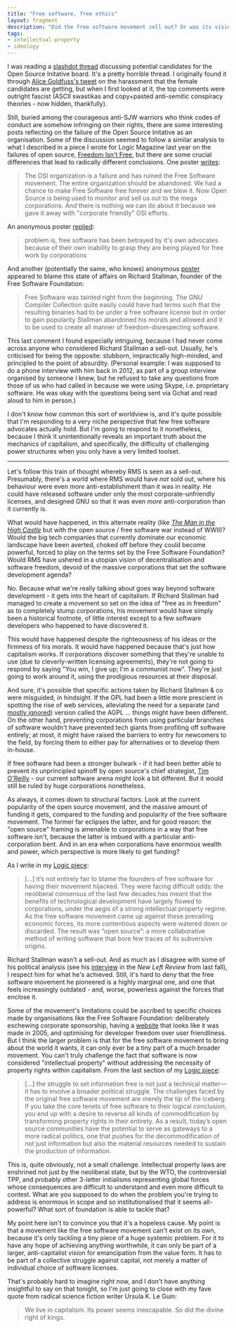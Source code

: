 ```yaml
---
title: "Free software, free ethics"
layout: fragment
description: "Did the free software movement sell out? Or was its vision of a software commons a doomed proposition from the outset?"
tags:
- intellectual-property
- ideology
---
```


I was reading a [slashdot thread](https://news.slashdot.org/story/19/03/03/2257251/choose-your-representatives-on-the-open-source-initiative-board) discussing potential candidates for the Open Source Initative board. It's a pretty horrible thread. I originally found it through [Alice Goldfuss's tweet](https://twitter.com/alicegoldfuss/status/1102609189342371840) on the harassment that the female candidates are getting, but when I first looked at it, the top comments were outright fascist (ASCII swastikas and copy+pasted anti-semitic conspiracy theories - now hidden, thankfully).

Still, buried among the courageous anti-SJW warriors who think codes of conduct are somehow infringing on their rights, there are some interesting posts reflecting on the failure of the Open Source Initative as an organisation. Some of the discussion seemed to follow a similar analysis to what I described in a piece I wrote for Logic Magazine last year on the failures of open source, [Freedom Isn't Free](https://logicmag.io/05-freedom-isnt-free/), but there are some crucial differences that lead to radically different conclusions. One poster [writes](https://news.slashdot.org/comments.pl?sid=13505934&cid=58210660):

> The OSI organization is a failure and has ruined the Free Software movement. The entire organization should be abandoned. We had a chance to make Free Software free forever and we blew it. Now Open Source is being used to monitor and sell us out to the mega corporations. And there is nothing we can do about it because we gave it away with "corporate friendly" OSI efforts.

An anonymous poster [replied](https://news.slashdot.org/comments.pl?sid=13505934&cid=58211056):

> problem is, free software has been betrayed by it's own advocates because of their own inability to grasp they are being played for free work by corporations

And another (potentially the same, who knows) anonymous [poster](https://news.slashdot.org/comments.pl?sid=13505934&cid=58211178) appeared to blame this state of affairs on Richard Stallman, founder of the Free Software Foundation:

> Free Software was tainted right from the beginning. The GNU Compiler Collection quite easily could have had terms such that the resulting binaries had to be under a free software license but in order to gain popularity Stallman abandoned his morals and allowed and it to be used to create all manner of freedom-disrespecting software.

This last comment I found especially intriguing, because I had never come across anyone who considered Richard Stallman a sell-out. Usually, he's criticised for being the opposite: stubborn, impractically high-minded, and principled to the point of absurdity. (Personal example: I was supposed to do a phone interview with him back in 2012, as part of a group interview organised by someone I knew, but he refused to take any questions from those of us who had called in because we were using Skype, i.e. proprietary software. He was okay with the questions being sent via Gchat and read aloud to him in person.)

I don't know how common this sort of worldview is, and it's quite possible that I'm responding to a very niche perspective that few free software advocates actually hold. But I'm going to respond to it nonetheless, because I think it unintentionally reveals an important truth about the mechanics of capitalism, and specifically, the difficulty of challenging power structures when you only have a very limited toolset.

***

Let's follow this train of thought whereby RMS is seen as a sell-out. Presumably, there's a world where RMS would have _not_ sold out, where his behaviour were even _more_ anti-establishment than it was in reality. He could have released software under only the most corporate-unfriendly licenses, and designed GNU so that it was even _more_ anti-corporation than it currently is.

What would have happened, in this alternate reality (like [_The Man in the High Castle_](/fragments/tags#the-man-in-the-high-castle) but with the open source / free software war instead of WWII)? Would the big tech companies that currently dominate our economic landscape have been averted, choked off before they could become powerful, forced to play on the terms set by the Free Software Foundation? Would RMS have ushered in a utopian vision of decentralisation and software freedom, devoid of the massive corporations that set the software development agenda?

No. Because what we're really talking about goes way beyond software development - it gets into the heart of capitalism. If Richard Stallman had managed to create a movement so set on the idea of "free as in freedom" as to completely stump corporations, his movement would have simply been a historical footnote, of little interest except to a few software developers who happened to have discovered it. 

This would have happened despite the righteousness of his ideas or the firmness of his morals. It would have happened because that's just how capitalism works. If corporations discover something that they're unable to use (due to cleverly-written licensing agreements), they're not going to respond by saying "You win, I give up; I'm a communist now". They're just going to work around it, using the prodigious resources at their disposal.

And sure, it's possible that specific actions taken by Richard Stallman & co were misguided, in hindsight. If the GPL had been a little more prescient in spotting the rise of web services, alleviating the need for a separate (and [mostly ignored](https://www.theregister.co.uk/2011/03/31/google_on_open_source_licenses/)) version called the AGPL ... things might have been different. On the other hand, preventing corporations from using particular branches of software wouldn't have prevented tech giants from profiting off software entirely; at most, it might have raised the barriers to entry for newcomers to the field, by forcing them to either pay for alternatives or to develop them in-house.

If free software had been a stronger bulwark - if it had been better able to prevent its unprincipled spinoff by open source's chief strategist, [Tim O'Reilly](https://thebaffler.com/salvos/the-meme-hustler) - our current software arena might look a bit different. But it would still be ruled by huge corporations nonetheless.

As always, it comes down to structural factors. Look at the current popularity of the open source movement, and the massive amount of funding it gets, compared to the funding and popularity of the free software movement. The former far eclipses the latter, and for good reason: the "open source" framing is amenable to corporations in a way that free software isn't, because the latter is imbued with a particular anti-corporation bent. And in an era when corporations have enormous wealth and power, which perspective is more likely to get funding?

As I write in my [Logic piece](https://logicmag.io/05-freedom-isnt-free/):

> [...] it’s not entirely fair to blame the founders of free software for having their movement hijacked. They were facing difficult odds: the neoliberal consensus of the last few decades has meant that the benefits of technological development have largely flowed to corporations, under the aegis of a strong intellectual property regime. As the free software movement came up against these prevailing economic forces, its more contentious aspects were watered down or discarded. The result was “open source”: a more collaborative method of writing software that bore few traces of its subversive origins.

Richard Stallman wasn't a sell-out. And as much as I disagree with some of his political analysis (see his [interview](https://newleftreview.org/II/113/richard-stallman-talking-to-the-mailman) in the _New Left Review_ from last fall), I respect him for what he's achieved. Still, it's hard to deny that the free software movement he pioneered is a highly marginal one, and one that feels increasingly outdated - and, worse, powerless against the forces that enclose it.

Some of the movement's limitations could be ascribed to specific choices made by organisations like the Free Software Foundation: deliberately eschewing corporate sponsorship, having a [website](https://www.fsf.org/) that looks like it was made in 2005, and optimising for developer freedom over user friendliness. But I think the larger problem is that for the free software movement to bring about the world it wants, it can only ever be a tiny part of a much broader movement. You can't truly challenge the fact that software is now considered "intellectual property" without addressing the necessity of property rights within capitalism. From the last section of my [Logic piece](https://logicmag.io/05-freedom-isnt-free/):

> [...] the struggle to set information free is not just a technical matter—it has to involve a broader political struggle. The challenges faced by the original free software movement are merely the tip of the iceberg. If you take the core tenets of free software to their logical conclusion, you end up with a desire to reverse all kinds of commodification by transforming property rights in their entirety. As a result, today’s open source communities have the potential to serve as gateways to a more radical politics, one that pushes for the decommodification of not just information but also the material resources needed to sustain the production of information.

This is, quite obviously, not a small challenge. Intellectual property laws are enshrined not just by the neoliberal state, but by the WTO, the controversial TPP, and probably other 3-letter initialisms representing global forces whose consequences are difficult to understand and even more difficult to contest. What are you supposed to do when the problem you're trying to address is enormous in scope and so institutionalised that it seems all-powerful? What sort of foundation is able to tackle that?

My point here isn't to convince you that it's a hopeless cause. My point is that a movement like the free software movement can't exist on its own, because it's only tackling a tiny piece of a huge systemic problem. For it to have any hope of achieving anything worthwhile, it can only be part of a larger, anti-capitalist vision for emancipation from the value form. It has to be part of a collective struggle against capital, not merely a matter of individual choice of software licenses.

That's probably hard to imagine right now, and I don't have anything insightful to say on that tonight, so I'm just going to close with my fave quote from radical science fiction writer Ursula K. Le Guin:

> We live in capitalism. Its power seems inescapable. So did the divine right of kings.
